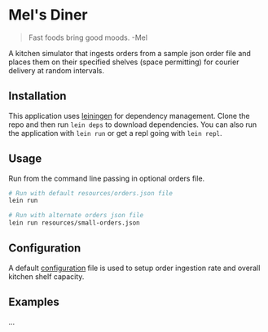 # Mel's Diner

> Fast foods bring good moods. -Mel

A kitchen simulator that ingests orders from a sample json order file and
places them on their specified shelves (space permitting) for courier delivery
at random intervals.

## Installation

This application uses [leiningen](https://leiningen.org/) for dependency management.
Clone the repo and then run `lein deps` to download dependencies. You can also run
the application with `lein run` or get a repl going with `lein repl`.

## Usage

Run from the command line passing in optional orders file.

```sh
# Run with default resources/orders.json file
lein run

# Run with alternate orders json file
lein run resources/small-orders.json
```

## Configuration

A default [configuration](resources/config.edn) file is used to setup order ingestion
rate and overall kitchen shelf capacity.

## Examples

...
